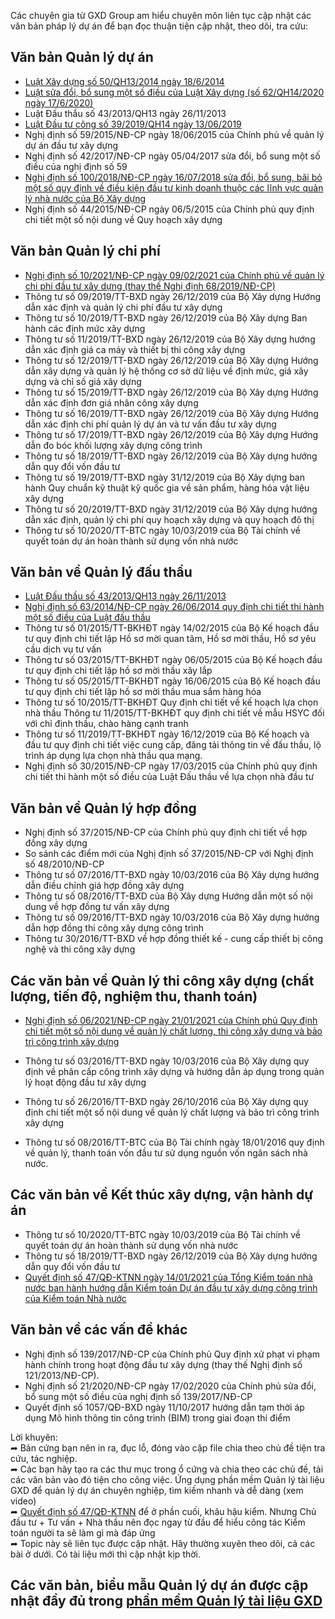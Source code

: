 Các chuyên gia từ GXD Group am hiểu chuyên môn liên tục cập nhật các văn bản pháp lý dự án để bạn đọc thuận tiện cập nhật, theo dõi, tra cứu:

## Văn bản Quản lý dự án

- [Luật Xây dựng số 50/QH13/2014 ngày 18/6/2014](./luat-xay-dung-50-ghep-62.md)
- [Luật sửa đổi, bổ sung một số điều của Luật Xây dựng (số 62/QH14/2020 ngày 17/6/2020)](./luat-xay-dung-62-2020.md)
- Luật Đấu thầu số 43/2013/QH13 ngày 26/11/2013
- [Luật Đầu tư công số 39/2019/QH14 ngày 13/06/2019](./luat-dau-tu-cong-39-2019.md)
- Nghị định số 59/2015/NĐ-CP ngày 18/06/2015 của Chính phủ về quản lý dự án đầu tư xây dựng
- Nghị định số 42/2017/NĐ-CP ngày 05/04/2017 sửa đổi, bổ sung một số điều của nghị định số 59
- [Nghị định số 100/2018/NĐ-CP ngày 16/07/2018 sửa đổi, bổ sung, bãi bỏ một số quy định về điều kiện đầu tư kinh doanh thuộc các lĩnh vực quản lý nhà nước của Bộ Xây dựng](./nghi-dinh-100-2018-qlda.md)
- Nghị định số 44/2015/NĐ-CP ngày 06/5/2015 của Chính phủ quy định chi tiết một số nội dung về Quy hoạch xây dựng

## Văn bản Quản lý chi phí

- [Nghị định số 10/2021/NĐ-CP ngày 09/02/2021 của Chính phủ về quản lý chi phí đầu tư xây dựng (thay thế Nghị định 68/2019/NĐ-CP)](./nghi-dinh-10-2021-qlcp.md)
- Thông tư số 09/2019/TT-BXD ngày 26/12/2019 của Bộ Xây dựng Hướng dẫn xác định và quản lý chi phí đầu tư xây dựng
- Thông tư số 10/2019/TT-BXD ngày 26/12/2019 của Bộ Xây dựng Ban hành các định mức xây dựng
- Thông tư số 11/2019/TT-BXD ngày 26/12/2019 của Bộ Xây dựng hướng dẫn xác định giá ca máy và thiết bị thi công xây dựng
- Thông tư số 12/2019/TT-BXD ngày 26/12/2019 của Bộ Xây dựng Hướng dẫn xây dựng và quản lý hệ thống cơ sở dữ liệu về định mức, giá xây dựng và chỉ số giá xây dựng
- Thông tư số 15/2019/TT-BXD ngày 26/12/2019 của Bộ Xây dựng Hướng dẫn xác định đơn giá nhân công xây dựng
- Thông tư số 16/2019/TT-BXD ngày 26/12/2019 của Bộ Xây dựng Hướng dẫn xác định chi phí quản lý dự án và tư vấn đầu tư xây dựng
- Thông tư số 17/2019/TT-BXD ngày 26/12/2019 của Bộ Xây dựng Hướng dẫn đo bóc khối lượng xây dựng công trình
- Thông tư số 18/2019/TT-BXD ngày 26/12/2019 của Bộ Xây dựng hướng dẫn quy đổi vốn đầu tư
- Thông tư số 19/2019/TT-BXD ngày 31/12/2019 của Bộ Xây dựng ban hành Quy chuẩn kỹ thuật kỹ quốc gia về sản phẩm, hàng hóa vật liệu xây dựng
- Thông tư số 20/2019/TT-BXD ngày 31/12/2019 của Bộ Xây dựng hướng dẫn xác định, quản lý chi phí quy hoạch xây dựng và quy hoạch đô thị
- Thông tư số 10/2020/TT-BTC ngày 10/03/2019 của Bộ Tài chính về quyết toán dự án hoàn thành sử dụng vốn nhà nước

## Văn bản về Quản lý đấu thầu

- [Luật Đấu thầu số 43/2013/QH13 ngày 26/11/2013](luat-dau-thau-43-2013.md)
- [Nghị định số 63/2014/NĐ-CP ngày 26/06/2014 quy định chi tiết thi hành một số điều của Luật đấu thầu](nghi-dinh-63-2014-dau-thau.md)
- Thông tư số 01/2015/TT-BKHĐT ngày 14/02/2015 của Bộ Kế hoạch đầu tư quy định chi tiết lập Hồ sơ mời quan tâm, Hồ sơ mời thầu, Hồ sơ yêu cầu dịch vụ tư vấn
- Thông tư số 03/2015/TT-BKHĐT ngày 06/05/2015 của Bộ Kế hoạch đầu tư quy định chi tiết lập hồ sơ mời thầu xây lắp
- Thông tư số 05/2015/TT-BKHĐT ngày 16/06/2015 của Bộ Kế hoạch đầu tư quy định chi tiết lập hồ sơ mời thầu mua sắm hàng hóa
- Thông tư số 10/2015/TT-BKHĐT Quy định chi tiết về kế hoạch lựa chọn nhà thầu
Thông tư 11/2015/TT-BKHĐT quy định chi tiết về mẫu HSYC đối với chỉ định thầu, chào hàng cạnh tranh
- Thông tư số 11/2019/TT-BKHĐT ngày 16/12/2019 của Bộ Kế hoạch và đầu tư quy định chi tiết việc cung cấp, đăng tải thông tin về đấu thầu, lộ trình áp dụng lựa chọn nhà thầu qua mạng.
- Nghị định số 30/2015/NĐ-CP ngày 17/03/2015 của Chính phủ quy định chi tiết thi hành một số điều của Luật Đấu thầu về lựa chọn nhà đầu tư


## Văn bản về Quản lý hợp đồng

- Nghị định số 37/2015/NĐ-CP của Chính phủ quy định chi tiết về hợp đồng xây dựng
- So sánh các điểm mới của Nghị định số 37/2015/NĐ-CP với Nghị định số 48/2010/NĐ-CP
- Thông tư số 07/2016/TT-BXD ngày 10/03/2016 của Bộ Xây dựng hướng dẫn điều chỉnh giá hợp đồng xây dựng
- Thông tư số 08/2016/TT-BXD của Bộ Xây dựng Hướng dẫn một số nội dung về hợp đồng tư vấn xây dựng
- Thông tư số 09/2016/TT-BXD ngày 10/03/2016 của Bộ Xây dựng hướng dẫn hợp đồng thi công xây dựng công trình
- Thông tư 30/2016/TT-BXD về hợp đồng thiết kế - cung cấp thiết bị công nghệ và thi công xây dựng

## Các văn bản về Quản lý thi công xây dựng (chất lượng, tiến độ, nghiệm thu, thanh toán)

- [Nghị định số 06/2021/NĐ-CP ngày 21/01/2021 của Chính phủ Quy định chi tiết một số nội dung về quản lý chất lượng, thi công xây dựng và bảo trì công trình xây dựng](./nghi-dinh-06-2021-qlcl.md)
- Thông tư số 03/2016/TT-BXD ngày 10/03/2016 của Bộ Xây dựng quy định về phân cấp công trình xây dựng và hướng dẫn áp dụng trong quản lý hoạt động đầu tư xây dựng
- Thông tư số 26/2016/TT-BXD ngày 26/10/2016 của Bộ Xây dựng quy định chi tiết một số nội dung về quản lý chất lượng và bảo trì công trình xây dựng

- Thông tư số 08/2016/TT-BTC của Bộ Tài chính ngày 18/01/2016 quy định về quản lý, thanh toán vốn đầu tư sử dụng nguồn vốn ngân sách nhà nước.

## Các văn bản về Kết thúc xây dựng, vận hành dự án

- Thông tư số 10/2020/TT-BTC ngày 10/03/2019 của Bộ Tài chính về quyết toán dự án hoàn thành sử dụng vốn nhà nước
- Thông tư số 18/2019/TT-BXD ngày 26/12/2019 của Bộ Xây dựng hướng dẫn quy đổi vốn đầu tư
- [Quyết định số 47/QĐ-KTNN ngày 14/01/2021 của Tổng Kiểm toán nhà nước ban hành hướng dẫn Kiểm toán Dự án đầu tư xây dựng công trình của Kiểm toán Nhà nước](./quyet-dinh-47-qd-ktnn.md)

## Văn bản về các vấn đề khác

- Nghị định số 139/2017/NĐ-CP của Chính phủ Quy định xử phạt vi phạm hành chính trong hoạt động đầu tư xây dựng (thay thế Nghị định số 121/2013/NĐ-CP).
- Nghị định số 21/2020/NĐ-CP ngày 17/02/2020 của Chính phủ sửa đổi, bổ sung một số điều của nghị định số 139/2017/NĐ-CP
- Quyết định số 1057/QĐ-BXD ngày 11/10/2017 hướng dẫn tạm thời áp dụng Mô hình thông tin công trình (BIM) trong giai đoạn thí điểm

Lời khuyên:<br />
➦ Bản cứng bạn nên in ra, đục lỗ, đóng vào cặp file chia theo chủ đề tiện tra cứu, tác nghiệp.<br />
➦ Các bạn hãy tạo ra các thư mục trong ổ cứng và chia theo các chủ đề, tải các văn bản vào đó tiện cho công việc. Ứng dụng phần mềm Quản lý tài liệu GXD để quản lý dự án chuyên nghiệp, tìm kiếm nhanh và dễ dàng (xem video)<br />
➦ [Quyết định số 47/QĐ-KTNN](./quyet-dinh-47-qd-ktnn.md) để ở phần cuối, khâu hậu kiểm. Nhưng Chủ đầu tư + Tư vấn + Nhà thầu nên đọc ngay từ đầu để hiểu công tác Kiểm toán người ta sẽ làm gì mà đáp ứng<br />
➦ Topic này sẽ liên tục được cập nhật. Hãy thường xuyên theo dõi, cả các bài ở dưới. Có tài liệu mới thì cập nhật kịp thời.<br />

## Các văn bản, biểu mẫu Quản lý dự án được cập nhật đầy đủ trong [phần mềm Quản lý tài liệu GXD](https://giaxaydung.vn/forums/phan-mem-quan-ly-tai-lieu-xay-dung-gxd-qltl.401/)